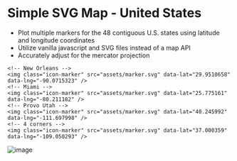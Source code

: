 # Simple SVG Map - United States

- Plot multiple markers for the 48 contiguous U.S. states using latitude and longitude coordinates
- Utilize vanilla javascript and SVG files instead of a map API
- Accurately adjust for the mercator projection


```
<!-- New Orleans -->
<img class="icon-marker" src="assets/marker.svg" data-lat="29.9510658" data-lng="-90.0715323" />
<!-- Miami -->
<img class="icon-marker" src="assets/marker.svg" data-lat="25.775161" data-lng="-80.211182" />
<!-- Provo Utah -->
<img class="icon-marker" src="assets/marker.svg" data-lat="40.245992" data-lng="-111.697998" />
<!-- 4 corners -->
<img class="icon-marker" src="assets/marker.svg" data-lat="37.000359" data-lng="-109.050293" />

```

![image](https://github.com/user-attachments/assets/6a85b440-3c55-4f48-b15e-081371324aa6)
